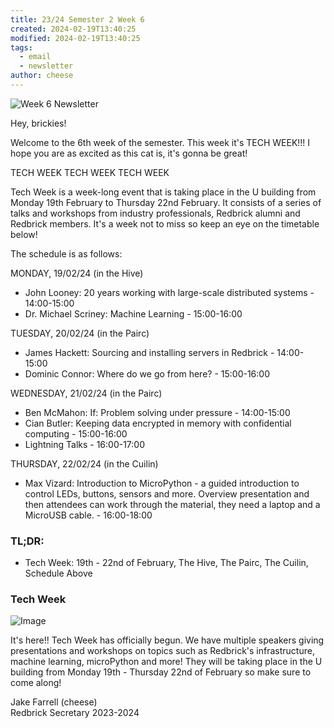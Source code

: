 ```yaml
---
title: 23/24 Semester 2 Week 6 
created: 2024-02-19T13:40:25
modified: 2024-02-19T13:40:25
tags:
  - email
  - newsletter
author: cheese
---
```


![Week 6 Newsletter](https://i.imgur.com/3M6ynv9.gif)



Hey, brickies!

Welcome to the 6th week of the semester. This week it's TECH WEEK!!! I hope you are as excited as this cat is, it's gonna be great!

TECH WEEK TECH WEEK TECH WEEK

Tech Week is a week-long event that is taking place in the U building from Monday 19th February to Thursday 22nd February. It consists of a series of talks and workshops from industry professionals, Redbrick alumni and Redbrick members. It's a week not to miss so keep an eye on the timetable below!

The schedule is as follows:

MONDAY, 19/02/24 (in the Hive)
- John Looney: 20 years working with large-scale distributed systems - 14:00-15:00
- Dr. Michael Scriney: Machine Learning - 15:00-16:00

TUESDAY, 20/02/24 (in the Pairc)
- James Hackett: Sourcing and installing servers in Redbrick - 14:00-15:00
- Dominic Connor: Where do we go from here? - 15:00-16:00

WEDNESDAY, 21/02/24 (in the Pairc)
- Ben McMahon: If: Problem solving under pressure - 14:00-15:00
- Cian Butler: Keeping data encrypted in memory with confidential computing - 15:00-16:00
- Lightning Talks - 16:00-17:00

THURSDAY, 22/02/24 (in the Cuilin)
- Max Vizard: Introduction to MicroPython - a guided introduction to control LEDs, buttons, sensors and more. Overview presentation and then attendees can work through the material, they need a laptop and a MicroUSB cable. - 16:00-18:00

### TL;DR:

- Tech Week: 19th - 22nd of February, The Hive, The Pairc, The Cuilin, Schedule Above


### Tech Week

![Image](https://cdn.discordapp.com/attachments/897234572608159774/1208474593921335296/Lime_Green_Black_Red_Playful_Simple_New_Week_Animated_Instagram_Post.gif?ex=65e36aab&is=65d0f5ab&hm=1d25051339eaac8b61ea84c5ed69924f8ededec58b399d194b03cfe1a1e5fa80&)



It's here!! Tech Week has officially begun. We have multiple speakers giving presentations and workshops on topics such as Redbrick's infrastructure, machine learning, microPython and more! They will be taking place in the U building from Monday 19th - Thursday 22nd of February so make sure to come along!





Jake Farrell (cheese)\
Redbrick Secretary 2023-2024

